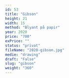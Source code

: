 ```yaml
---
id: 53
title: "Gibson"
height: 21
width: 15
method: "Blyant på papir"
year: 2020
price: "700"
exPrice: ""
status: "privat"
fileName: "2020-gibson.jpg"
medie: "drawing"
draft: "False"
slug: "gibson"
weight: "360"
---
```

